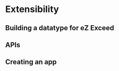 Extensibility
=============

## <a name="extensibility-building-a-datatype"></a> Building a datatype for eZ Exceed

## <a name="extensibility-apis"></a> APIs

## <a name="extensibility-creating-an-app"></a> Creating an app
